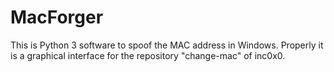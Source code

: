 # MacForger
This is Python 3 software to spoof the MAC address in Windows. Properly it is a graphical interface for the repository "change-mac" of inc0x0.
